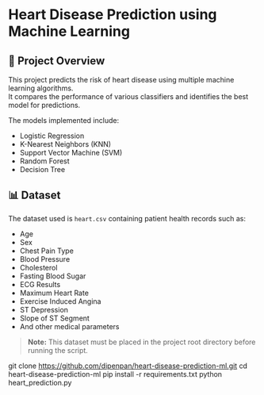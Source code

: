 # Heart Disease Prediction using Machine Learning

## 📌 Project Overview
This project predicts the risk of heart disease using multiple machine learning algorithms.  
It compares the performance of various classifiers and identifies the best model for predictions.

The models implemented include:
- Logistic Regression
- K-Nearest Neighbors (KNN)
- Support Vector Machine (SVM)
- Random Forest
- Decision Tree

## 📊 Dataset
The dataset used is `heart.csv` containing patient health records such as:
- Age
- Sex
- Chest Pain Type
- Blood Pressure
- Cholesterol
- Fasting Blood Sugar
- ECG Results
- Maximum Heart Rate
- Exercise Induced Angina
- ST Depression
- Slope of ST Segment
- And other medical parameters

> **Note:** This dataset must be placed in the project root directory before running the script.

git clone https://github.com/dipenpan/heart-disease-prediction-ml.git
cd heart-disease-prediction-ml
pip install -r requirements.txt
python heart_prediction.py

